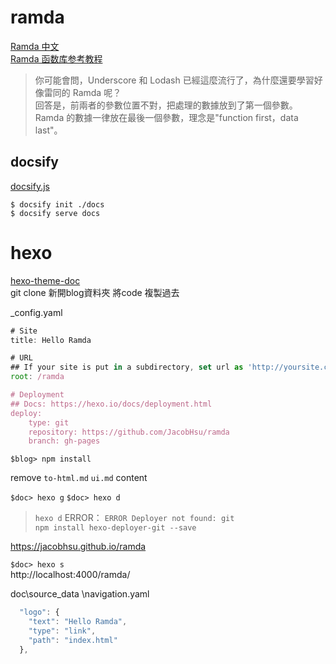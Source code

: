 # ramda

[Ramda 中文](http://ramda.cn/)  
[Ramda 函数库参考教程](http://www.ruanyifeng.com/blog/2017/03/ramda.html)  
> 你可能會問，Underscore 和 Lodash 已經這麼流行了，為什麼還要學習好像雷同的 Ramda 呢？  
回答是，前兩者的參數位置不對，把處理的數據放到了第一個參數。  
Ramda 的數據一律放在最後一個參數，理念是"function first，data last"。  

## docsify

[docsify.js](https://docsify.js.org/#/zh-cn/quickstart)

`$ docsify init ./docs`  
`$ docsify serve docs`  

# hexo 

[hexo-theme-doc](https://github.com/zalando-incubator/hexo-theme-doc)  
git clone  新開blog資料夾 將code 複製過去  

_config.yaml
```js
# Site
title: Hello Ramda

# URL
## If your site is put in a subdirectory, set url as 'http://yoursite.com/child' and root as '/child/'
root: /ramda

# Deployment
## Docs: https://hexo.io/docs/deployment.html
deploy:
    type: git
    repository: https://github.com/JacobHsu/ramda
    branch: gh-pages
```

`$blog> npm install`

remove `to-html.md` `ui.md` content  

`$doc> hexo g`
`$doc> hexo d`
> `hexo d` ERROR： `ERROR Deployer not found: git`  
`npm install hexo-deployer-git --save`  

https://jacobhsu.github.io/ramda 

`$doc> hexo s`  
http://localhost:4000/ramda/   


doc\source\_data \navigation.yaml
```js
  "logo": {
    "text": "Hello Ramda",
    "type": "link",
    "path": "index.html"
  },
```